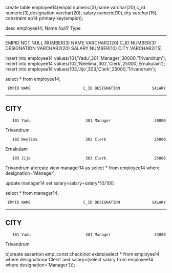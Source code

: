 create table employee14(empid numeric(3),name varchar(20),c_id numeric(3),designation varchar(20),
salary numeric(10),city varchar(15),
constraint ep14 primary key(empid));

desc employee14;
 Name                                      Null?    Type
 ----------------------------------------- -------- ----------------------------
 EMPID                                     NOT NULL NUMBER(3)
 NAME                                               VARCHAR2(20)
 C_ID                                               NUMBER(3)
 DESIGNATION                                        VARCHAR2(20)
 SALARY                                             NUMBER(10)
 CITY                                               VARCHAR2(15)

insert into employee14 values(101,'Yadu',301,'Manager',30000,'Trivandrum');
insert into employee14 values(102,'Neelima',302,'Clerk',25000,'Ernakulam');
insert into employee14 values(103,'Jijo',303,'Clerk',25000,'Trivandrum');

select * from employee14;

     EMPID NAME                       C_ID DESIGNATION              SALARY
---------- -------------------- ---------- -------------------- ----------
CITY
---------------
       101 Yadu                        301 Manager                   30000
Trivandrum

       102 Neelima                     302 Clerk                     25000
Ernakulam

       103 Jijo                        303 Clerk                     25000
Trivandrum
a)create view manager14 as select * from employee14 where designation='Manager';

update manager14 set salary=salary+salary*10/100;

select * from manager14;

     EMPID NAME                       C_ID DESIGNATION              SALARY
---------- -------------------- ---------- -------------------- ----------
CITY
---------------
       101 Yadu                        301 Manager                   33000
Trivandrum

b)create assertion emp_const check(not exists(select * from employee14 
where designation='Clerk' and salary<(select salary from employee14 where designation='Manager')));
